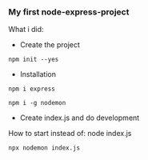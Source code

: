 ### My first node-express-project

What i did: 

* Create the project
```
npm init --yes
```
* Installation
```
npm i express
```
```
npm i -g nodemon
```
* Create index.js and do development

How to start 
instead of: node index.js 
```
npx nodemon index.js
```
